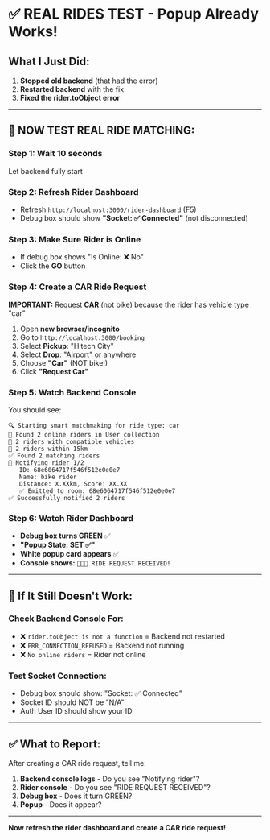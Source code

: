 # ✅ REAL RIDES TEST - Popup Already Works!

## What I Just Did:
1. **Stopped old backend** (that had the error)
2. **Restarted backend** with the fix
3. **Fixed the rider.toObject error**

---

## 🧪 NOW TEST REAL RIDE MATCHING:

### Step 1: Wait 10 seconds
Let backend fully start

### Step 2: Refresh Rider Dashboard
- Refresh `http://localhost:3000/rider-dashboard` (F5)
- Debug box should show **"Socket: ✅ Connected"** (not disconnected)

### Step 3: Make Sure Rider is Online
- If debug box shows "Is Online: ❌ No"
- Click the **GO** button

### Step 4: Create a CAR Ride Request
**IMPORTANT:** Request **CAR** (not bike) because the rider has vehicle type "car"

1. Open **new browser/incognito**
2. Go to `http://localhost:3000/booking`
3. Select **Pickup**: "Hitech City"
4. Select **Drop**: "Airport" or anywhere
5. Choose **"Car"** (NOT bike!)
6. Click **"Request Car"**

### Step 5: Watch Backend Console
You should see:
```
🔍 Starting smart matchmaking for ride type: car
👥 Found 2 online riders in User collection
🚗 2 riders with compatible vehicles
📍 2 riders within 15km
✅ Found 2 matching riders
📱 Notifying rider 1/2
   ID: 68e6064717f546f512e0e0e7
   Name: bike rider
   Distance: X.XXkm, Score: XX.XX
   ✅ Emitted to room: 68e6064717f546f512e0e0e7
✅ Successfully notified 2 riders
```

### Step 6: Watch Rider Dashboard
- **Debug box turns GREEN** ✅
- **"Popup State: SET ✅"**
- **White popup card appears** ✅
- **Console shows:** `📱📱📱 RIDE REQUEST RECEIVED!`

---

## 🐛 If It Still Doesn't Work:

### Check Backend Console For:
- ❌ `rider.toObject is not a function` = Backend not restarted
- ❌ `ERR_CONNECTION_REFUSED` = Backend not running
- ❌ `No online riders` = Rider not online

### Test Socket Connection:
- Debug box should show: "Socket: ✅ Connected"
- Socket ID should NOT be "N/A"
- Auth User ID should show your ID

---

## ✅ What to Report:

After creating a CAR ride request, tell me:

1. **Backend console logs** - Do you see "Notifying rider"?
2. **Rider console** - Do you see "RIDE REQUEST RECEIVED"?
3. **Debug box** - Does it turn GREEN?
4. **Popup** - Does it appear?

---

**Now refresh the rider dashboard and create a CAR ride request!**

